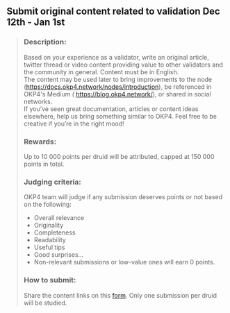 ## Submit original content related to validation Dec 12th - Jan 1st

> ### Description: 
> Based on your experience as a validator, write an original article, twitter thread or video content providing value to other validators and the community in general. Content must be in English.   
> The content may be used later to bring improvements to the node (https://docs.okp4.network/nodes/introduction), be referenced in OKP4's Medium ( https://blog.okp4.network/), or shared in social networks.   
> If you’ve seen great documentation, articles or content ideas elsewhere, help us bring something similar to OKP4. Feel free to be creative if you’re in the right mood!   
> 
> ### Rewards:
> Up to 10 000 points per druid will be attributed, capped at 150 000 points in total.   
> 
> ### Judging criteria: 
> OKP4 team will judge if any submission deserves points or not based on the following:
> * Overall relevance
> * Originality
> * Completeness
> * Readability
> * Useful tips
> * Good surprises…
> * Non-relevant submissions or low-value ones will earn 0 points.
> 
> ### How to submit:
> Share the content links on this [form](https://okp4.typeform.com/Sidh-task5?utm_source=xxxxx). Only one submission per druid will be studied.
#

